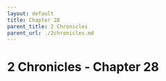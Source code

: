 ```yaml
---
layout: default
title: Chapter 28
parent_title: 2 Chronicles
parent_url: ./2chronicles.md
---
```


# 2 Chronicles - Chapter 28
